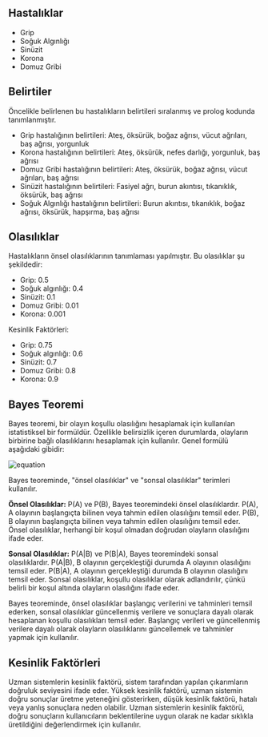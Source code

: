 ## Hastalıklar 
- Grip
- Soğuk Algınlığı
- Sinüzit
- Korona
- Domuz Gribi
## Belirtiler
Öncelikle belirlenen bu hastalıkların belirtileri sıralanmış ve prolog kodunda tanımlanmıştır.
- Grip hastalığının belirtileri: Ateş, öksürük, boğaz ağrısı, vücut ağrıları, baş ağrısı, yorgunluk
- Korona hastalığının belirtileri: Ateş, öksürük, nefes darlığı, yorgunluk, baş ağrısı
- Domuz Gribi hastalığının belirtileri: Ateş, öksürük, boğaz ağrısı, vücut ağrıları, baş ağrısı
- Sinüzit hastalığının belirtileri: Fasiyel ağrı, burun akıntısı, tıkanıklık, öksürük, baş ağrısı
- Soğuk Algınlığı hastalığının belirtileri: Burun akıntısı, tıkanıklık, boğaz ağrısı, öksürük, hapşırma, baş ağrısı
## Olasılıklar
Hastalıkların önsel olasılıklarının tanımlaması yapılmıştır. Bu olasılıklar şu şekildedir:
- Grip: 0.5
- Soğuk algınlığı: 0.4
- Sinüzit: 0.1
- Domuz Gribi: 0.01
- Korona: 0.001

Kesinlik Faktörleri:
- Grip: 0.75
- Soğuk algınlığı: 0.6
- Sinüzit: 0.7
- Domuz Gribi: 0.8
- Korona:  0.9


## Bayes Teoremi

Bayes teoremi, bir olayın koşullu olasılığını hesaplamak için kullanılan istatistiksel bir formüldür. Özellikle belirsizlik içeren durumlarda, olayların birbirine bağlı olasılıklarını hesaplamak için kullanılır. Genel formülü aşağıdaki gibidir:

![equation](https://latex.codecogs.com/png.image?\dpi{110}P(A|B)&space;=&space;\frac{P(B|A)\times&space;P(A)}{P(B)})


Bayes teoreminde, "önsel olasılıklar" ve "sonsal olasılıklar" terimleri kullanılır.

**Önsel Olasılıklar:** P(A) ve P(B), Bayes teoremindeki önsel olasılıklardır. P(A), A olayının başlangıçta bilinen veya tahmin edilen olasılığını temsil eder. P(B), B olayının başlangıçta bilinen veya tahmin edilen olasılığını temsil eder. Önsel olasılıklar, herhangi bir koşul olmadan doğrudan olayların olasılığını ifade eder.

**Sonsal Olasılıklar:** P(A|B) ve P(B|A), Bayes teoremindeki sonsal olasılıklardır. P(A|B), B olayının gerçekleştiği durumda A olayının olasılığını temsil eder. P(B|A), A olayının gerçekleştiği durumda B olayının olasılığını temsil eder. Sonsal olasılıklar, koşullu olasılıklar olarak adlandırılır, çünkü belirli bir koşul altında olayların olasılığını ifade eder.

Bayes teoreminde, önsel olasılıklar başlangıç verilerini ve tahminleri temsil ederken, sonsal olasılıklar güncellenmiş verilere ve sonuçlara dayalı olarak hesaplanan koşullu olasılıkları temsil eder. Başlangıç verileri ve güncellenmiş verilere dayalı olarak olayların olasılıklarını güncellemek ve tahminler yapmak için kullanılır.


## Kesinlik Faktörleri

Uzman sistemlerin kesinlik faktörü, sistem tarafından yapılan çıkarımların doğruluk seviyesini ifade eder. Yüksek kesinlik faktörü, uzman sistemin doğru sonuçlar üretme yeteneğini gösterirken, düşük kesinlik faktörü, hatalı veya yanlış sonuçlara neden olabilir. Uzman sistemlerin kesinlik faktörü, doğru sonuçların kullanıcıların beklentilerine uygun olarak ne kadar sıklıkla üretildiğini değerlendirmek için kullanılır. 



